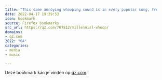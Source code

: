 ```yaml
---
title: "This same annoying whooping sound is in every popular song, from Katy Perry to Chris Brown — Quartz"
date: 2022-04-17 19:39:53
icon: bookmark
source: Firefox bookmarks
src_url: https://qz.com/767812/millennial-whoop/
domains:
- qz.com
2022: "04"
categories:
- media
- music

---
```

Deze bookmark kan je vinden op [qz.com](https://qz.com/767812/millennial-whoop/).
